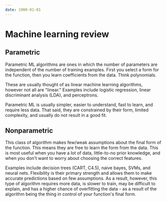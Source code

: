 ```yaml
---
date: 1900-01-01
---
```



Machine learning review
==========================

Parametric
----------

Parametric ML algorithms are ones in which the number of parameters are
independent of the number of training examples. First you select a form for the
function, then you learn coefficients from the data. Think polynomials.

These are usually thought of as linear machine learning algorithms, however not
all are "linear." Examples include logistic regression, linear discriminant
analysis (LDA), and perceptrons.

Parametric ML is usually simpler, easier to understand, fast to learn, and
require less data. That said, they are constrained by their form, limited
complexity, and usually do not result in a good fit.

Nonparametric
-------------

This class of algorithm makes few/weak assumptions about the final form of the
function. This means they are free to learn the form from the data. This is most
useful when you have a lot of data, little-to-no prior knowledge, and when you
don't want to worry about choosing the correct features.

Examples include decision trees (CART, C4.5), naive bayes, SVMs, and neural
nets. Flexibility is their primary strength and allows them to make accurate
predictions based on few assumptions. As a result, however, this type of
algorithm requires more data, is slower to train, may be difficult to explain,
and has a higher chance of overfitting the data - as a result of the algorithm
being the thing in control of your function's final form.

